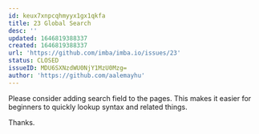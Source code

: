 ```yaml
---
id: keux7xnpcqhmyyx1gx1qkfa
title: 23 Global Search
desc: ''
updated: 1646819388337
created: 1646819388337
url: 'https://github.com/imba/imba.io/issues/23'
status: CLOSED
issueID: MDU6SXNzdWU0NjY1MzU0Mzg=
author: 'https://github.com/aalemayhu'
---
```

Please consider adding search field to the pages. This makes it easier for beginners to quickly lookup syntax and related things. 

Thanks.
